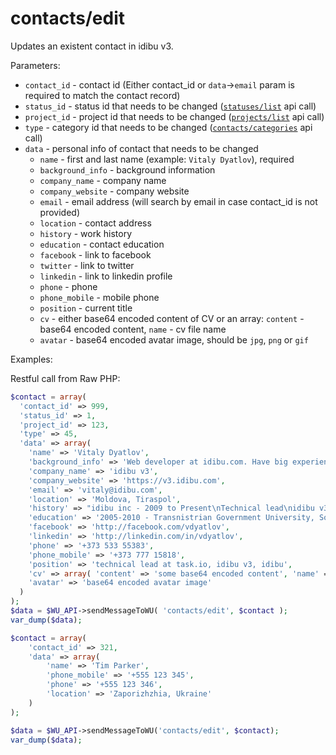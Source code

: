 contacts/edit
===

Updates an existent contact in idibu v3.

Parameters:
 * `contact_id` - contact id (Either contact_id or `data`->`email` param is required to match the contact record)
 * `status_id` - status id that needs to be changed ([`statuses/list`](https://github.com/oneworldmarket/idibu-v3-api/blob/master/stuff/REST_API/Statuses/list.md) api call)
 * `project_id` - project id that needs to be changed ([`projects/list`](https://github.com/oneworldmarket/idibu-v3-api/blob/master/stuff/REST_API/Projects/list.md) api call)
 * `type` - category id that needs to be changed ([`contacts/categories`](https://github.com/oneworldmarket/idibu-v3-api/blob/master/stuff/REST_API/Contacts/categories.md) api call)
 * `data` - personal info of contact that needs to be changed
   * `name` - first and last name (example: `Vitaly Dyatlov`), required
   * `background_info` - background information
   * `company_name` - company name
   * `company_website` - company website
   * `email` - email address (will search by email in case contact_id is not provided)
   * `location` - contact address
   * `history` - work history
   * `education` - contact education
   * `facebook` - link to facebook
   * `twitter` - link to twitter
   * `linkedin` - link to linkedin profile
   * `phone` - phone
   * `phone_mobile` - mobile phone
   * `position` - current title
   * `cv` - either base64 encoded content of CV or an array: `content` - base64 encoded content, `name` - cv file name
   * `avatar` - base64 encoded avatar image, should be `jpg`, `png` or `gif`

Examples:

Restful call from Raw PHP:
```php
$contact = array(
  'contact_id' => 999,
  'status_id' => 1,
  'project_id' => 123,
  'type' => 45,
  'data' => array(
    'name' => 'Vitaly Dyatlov',
    'background_info' => 'Web developer at idibu.com. Have big experience in LAMP stack, and more than 7 years of PHP development',
    'company_name' => 'idibu v3',
    'company_website' => 'https://v3.idibu.com',
    'email' => 'vitaly@idibu.com',
    'location' => 'Moldova, Tiraspol',
    'history' => "idibu inc - 2009 to Present\nTechnical lead\nidibu v3 - 2012 to Present\nTechnical lead\ntask.io - 2014 to Present\nTechnical lead",
    'education' => '2005-2010 - Transnistrian Government University, Software Engineering',
    'facebook' => 'http://facebook.com/vdyatlov',
    'linkedin' => 'http://linkedin.com/in/vdyatlov',
    'phone' => '+373 533 55383',
    'phone_mobile' => '+373 777 15818',
    'position' => 'technical lead at task.io, idibu v3, idibu',
    'cv' => array( 'content' => 'some base64 encoded content', 'name' => 'VitalyDyatlov.pdf'),
    'avatar' => 'base64 encoded avatar image'
  )
);
$data = $WU_API->sendMessageToWU( 'contacts/edit', $contact );
var_dump($data);
```

```php
$contact = array(
	'contact_id' => 321,
	'data' => array(
		'name' => 'Tim Parker',
		'phone_mobile' => '+555 123 345',
		'phone' => '+555 123 346',
		'location' => 'Zaporizhzhia, Ukraine'
	)
);

$data = $WU_API->sendMessageToWU('contacts/edit', $contact);
var_dump($data);
```


